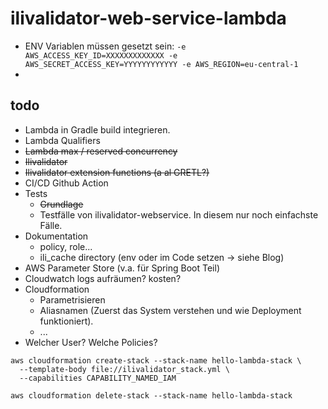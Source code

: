 # ilivalidator-web-service-lambda

- ENV Variablen müssen gesetzt sein: `-e AWS_ACCESS_KEY_ID=XXXXXXXXXXXXX -e AWS_SECRET_ACCESS_KEY=YYYYYYYYYYYY -e AWS_REGION=eu-central-1` 
- 


## todo
- Lambda in Gradle build integrieren.
- Lambda Qualifiers
- ~~Lambda max / reserved concurrency~~
- ~~Ilivalidator~~
- ~~Ilivalidator extension functions (a al GRETL?)~~
- CI/CD Github Action
- Tests
  * ~~Grundlage~~
  * Testfälle von ilivalidator-webservice. In diesem nur noch einfachste Fälle.
- Dokumentation
  * policy, role...
  * ili_cache directory (env oder im Code setzen -> siehe Blog)
- AWS Parameter Store (v.a. für Spring Boot Teil)
- Cloudwatch logs aufräumen? kosten?
- Cloudformation
  * Parametrisieren
  * Aliasnamen (Zuerst das System verstehen und wie Deployment funktioniert).
  * ...
- Welcher User? Welche Policies?


```
aws cloudformation create-stack --stack-name hello-lambda-stack \
  --template-body file://ilivalidator_stack.yml \
  --capabilities CAPABILITY_NAMED_IAM
```

```
aws cloudformation delete-stack --stack-name hello-lambda-stack
```